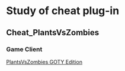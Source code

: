 # Study of cheat plug-in

## Cheat_PlantsVsZombies

### Game Client
[PlantsVsZombies GOTY Edition](https://store.steampowered.com/app/3590/Plants_vs_Zombies_GOTY_Edition/)